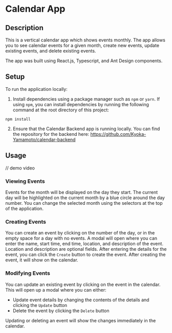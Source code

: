 # Calendar App

## Description

This is a vertical calendar app which shows events monthly. The app allows you to see calendar events for a given month, create new events, update existing events, and delete existing events.

The app was built using React.js, Typescript, and Ant Design components.

## Setup

To run the application locally:

1. Install dependencies using a package manager such as `npm` or `yarn`. If using `npm`, you can install dependencies by running the following command at the root directory of this project:

`npm install`

2. Ensure that the Calendar Backend app is running locally. You can find the repository for the backend here: https://github.com/Kyoka-Yamamoto/calendar-backend

## Usage

// demo video

### Viewing Events

Events for the month will be displayed on the day they start. The current day will be highlighted on the current month by a blue circle around the day number. You can change the selected month using the selectors at the top of the application.

### Creating Events

You can create an event by clicking on the number of the day, or in the empty space for a day with no events. A modal will open where you can enter the name, start time, end time, location, and description of the event. Location and description are optional fields. After entering the details for the event, you can click the `Create` button to create the event. After creating the event, it will show on the calendar.

### Modifying Events

You can update an existing event by clicking on the event in the calendar. This will open up a modal where you can either:

-   Update event details by changing the contents of the details and clicking the `Update` button
-   Delete the event by clicking the `Delete` button

Updating or deleting an event will show the changes immediately in the calendar.
